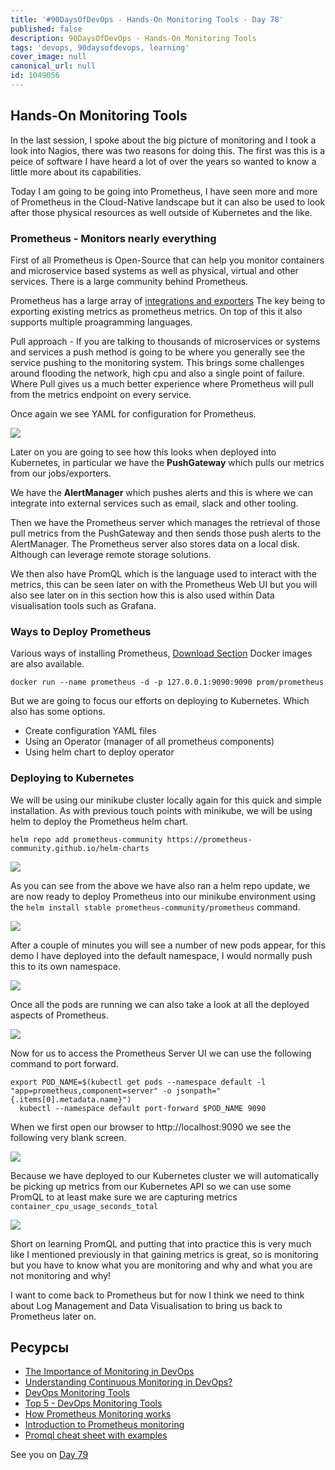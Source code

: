 ```yaml
---
title: '#90DaysOfDevOps - Hands-On Monitoring Tools - Day 78'
published: false
description: 90DaysOfDevOps - Hands-On Monitoring Tools
tags: 'devops, 90daysofdevops, learning'
cover_image: null
canonical_url: null
id: 1049056
---
```

## Hands-On Monitoring Tools

In the last session, I spoke about the big picture of monitoring and I took a look into Nagios, there was two reasons for doing this. The first was this is a peice of software I have heard a lot of over the years so wanted to know a little more about its capabilities. 

Today I am going to be going into Prometheus, I have seen more and more of Prometheus in the Cloud-Native landscape but it can also be used to look after those physical resources as well outside of Kubernetes and the like. 

### Prometheus - Monitors nearly everything

First of all Prometheus is Open-Source that can help you monitor containers and microservice based systems as well as physical, virtual and other services. There is a large community behind Prometheus. 

Prometheus has a large array of [integrations and exporters](https://prometheus.io/docs/instrumenting/exporters/) The key being to exporting existing metrics as prometheus metrics. On top of this it also supports multiple proagramming languages. 

Pull approach - If you are talking to thousands of microservices or systems and services a push method is going to be where you generally see the service pushing to the monitoring system. This brings some challenges around flooding the network, high cpu and also a single point of failure. Where Pull gives us a much better experience where Prometheus will pull from the metrics endpoint on every service. 

Once again we see YAML for configuration for Prometheus. 

![](../images/Day78_Monitoring7.png?v1)

Later on you are going to see how this looks when deployed into Kubernetes, in particular we have the **PushGateway** which pulls our metrics from our jobs/exporters. 

We have the **AlertManager** which pushes alerts and this is where we can integrate into external services such as email, slack and other tooling. 

Then we have the Prometheus server which manages the retrieval of those pull metrics from the PushGateway and then sends those push alerts to the AlertManager. The Prometheus server also stores data on a local disk. Although can leverage remote storage solutions. 

We then also have PromQL which is the language used to interact with the metrics, this can be seen later on with the Prometheus Web UI but you will also see later on in this section how this is also used within Data visualisation tools such as Grafana. 

### Ways to Deploy Prometheus 

Various ways of installing Prometheus, [Download Section](https://prometheus.io/download/) Docker images are also available. 

`docker run --name prometheus -d -p 127.0.0.1:9090:9090 prom/prometheus`

But we are going to focus our efforts on deploying to Kubernetes. Which also has some options. 

- Create configuration YAML files 
- Using an Operator (manager of all prometheus components)
- Using helm chart to deploy operator 

### Deploying to Kubernetes 

We will be using our minikube cluster locally again for this quick and simple installation. As with previous touch points with minikube, we will be using helm to deploy the Prometheus helm chart. 

`helm repo add prometheus-community https://prometheus-community.github.io/helm-charts` 

![](../images/Day78_Monitoring1.png?v1)

As you can see from the above we have also ran a helm repo update, we are now ready to deploy Prometheus into our minikube environment using the `helm install stable prometheus-community/prometheus` command. 

![](../images/Day78_Monitoring2.png?v1)

After a couple of minutes you will see a number of new pods appear, for this demo I have deployed into the default namespace, I would normally push this to its own namespace. 

![](../images/Day78_Monitoring3.png?v1)

Once all the pods are running we can also take a look at all the deployed aspects of Prometheus. 

![](../images/Day78_Monitoring4.png?v1)

Now for us to access the Prometheus Server UI we can use the following command to port forward. 

```
export POD_NAME=$(kubectl get pods --namespace default -l "app=prometheus,component=server" -o jsonpath="{.items[0].metadata.name}")
  kubectl --namespace default port-forward $POD_NAME 9090
```
When we first open our browser to http://localhost:9090 we see the following very blank screen. 

![](../images/Day78_Monitoring5.png?v1)

Because we have deployed to our Kubernetes cluster we will automatically be picking up metrics from our Kubernetes API so we can use some PromQL to at least make sure we are capturing metrics `container_cpu_usage_seconds_total`

![](../images/Day78_Monitoring6.png?v1)

Short on learning PromQL and putting that into practice this is very much like I mentioned previously in that gaining metrics is great, so is monitoring but you have to know what you are monitoring and why and what you are not monitoring and why! 

I want to come back to Prometheus but for now I think we need to think about Log Management and Data Visualisation to bring us back to Prometheus later on. 

## Ресурсы 

- [The Importance of Monitoring in DevOps](https://www.devopsonline.co.uk/the-importance-of-monitoring-in-devops/)
- [Understanding Continuous Monitoring in DevOps?](https://medium.com/devopscurry/understanding-continuous-monitoring-in-devops-f6695b004e3b) 
- [DevOps Monitoring Tools](https://www.youtube.com/watch?v=Zu53QQuYqJ0) 
- [Top 5 - DevOps Monitoring Tools](https://www.youtube.com/watch?v=4t71iv_9t_4)
- [How Prometheus Monitoring works](https://www.youtube.com/watch?v=h4Sl21AKiDg) 
- [Introduction to Prometheus monitoring](https://www.youtube.com/watch?v=5o37CGlNLr8)
- [Promql cheat sheet with examples](https://www.containiq.com/post/promql-cheat-sheet-with-examples)

See you on [Day 79](../day79)
